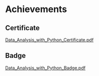 

# Achievements
## Certificate
[Data_Analysis_with_Python_Certificate.pdf](https://prod-files-secure.s3.us-west-2.amazonaws.com/03e82b26-cccb-4906-bb56-adabcbdc0655/1aa3a050-2338-4a85-85d5-899bad17a31c/Data_Analysis_with_Python_Certificate.pdf?X-Amz-Algorithm=AWS4-HMAC-SHA256&X-Amz-Content-Sha256=UNSIGNED-PAYLOAD&X-Amz-Credential=ASIAZI2LB4666CA7XQDZ%2F20250205%2Fus-west-2%2Fs3%2Faws4_request&X-Amz-Date=20250205T101600Z&X-Amz-Expires=3600&X-Amz-Security-Token=IQoJb3JpZ2luX2VjECoaCXVzLXdlc3QtMiJGMEQCICrwi4%2BTvZV0A4E%2FooLkrXfFa1Q8bLLsP8eO7T1lsKQLAiBCeHawZ1kHj%2BxPQCjofgMWBgpRVNJl1d4QddIQEJMOpyr%2FAwhDEAAaDDYzNzQyMzE4MzgwNSIMbsUm6MzAr2Bjcl18KtwDGCYGNBy1k7dw8O3yS6bt3JstmBmgB10UGJ%2Fdgz%2B4mSa2q3YUGJkhb4Ammj48AlxgCAcvmcYeSJnEA9XGQchoImn%2BSIhIEF1hs5VsovbBLc6zOCtMStSdabuorAP6p4wWSSO3qZsZ%2F%2Ff7YBYLtsAcUxJJWGvoAbL6iv3lSkbdjFEBz9HNNT7JzQgJb9loTzFiJBf3Qx7Hhh7fjlnoWEYuJQ3P3mFuM8TV01NyfYwBLSwvsNdl%2B7ucNN5TSTi8EDMjYoEr32Dd%2Fj%2Bd9VaroQmtyFiubaKbr0QflqTiMHfjefS3bRGb8yGdTWjZC4HaCOGhiZ%2FZn7eP6JRZ3QFCKSqumk%2BDD06YYPSXAs64EetLVboUkUxLUTrLQLL5kdqubz%2B3bYJkFGMJ7jYUbcxlKOFfFuwIgAvUd07AVwxoNS6A5i3gB3MX0UK9Xpo09IlGPZNC9AwCnahKtFptBnLRhqJgA98%2BPbQsFbBFUqfeLB20a%2Bnq9UhWn1Mb%2FJdqwRVZG0UhtD2bpSlOCdOF030SXMxRVBsiY3vL8CRkQjJjFNh7BRy0OVpwPAgVnoIl8l7idIyoClM4riJuoFJPRREzNMs57AE7cFFuqazlotbmcKVxGk9FbvPQGubBjv%2Fk3tQw4u%2BMvQY6pgFWjAIBY86Kj95XEZhlL2QJFmJLvX6yTX980WUOj5UbJmA7k1kRYF99jGLGsGHMyD7wczLJi889lgClz%2B0dwv1iM%2BakJ4LHyeLlOk8Y0Dr6XfZiLBpw%2F5IeydEN%2BDg369M5zP2iCiL2xRSdMYGKdGfuqNlvXOXEt13FP%2FFfFPbbXFVxPANz2vBDtMoK5%2BSrF5aytIXctmmhysX3CfR1y9KzkJrL4dn6&X-Amz-Signature=ddcc7fb673f48433f1ce595e389f2d677105cdf15ce75e7b8abde050d3016be2&X-Amz-SignedHeaders=host&x-id=GetObject)
## Badge
[Data_Analysis_with_Python_Badge.pdf](https://prod-files-secure.s3.us-west-2.amazonaws.com/03e82b26-cccb-4906-bb56-adabcbdc0655/4fa9bcf8-b584-40dd-8775-c0bfadf6a6f0/Data_Analysis_with_Python_Badge.pdf?X-Amz-Algorithm=AWS4-HMAC-SHA256&X-Amz-Content-Sha256=UNSIGNED-PAYLOAD&X-Amz-Credential=ASIAZI2LB4666CA7XQDZ%2F20250205%2Fus-west-2%2Fs3%2Faws4_request&X-Amz-Date=20250205T101600Z&X-Amz-Expires=3600&X-Amz-Security-Token=IQoJb3JpZ2luX2VjECoaCXVzLXdlc3QtMiJGMEQCICrwi4%2BTvZV0A4E%2FooLkrXfFa1Q8bLLsP8eO7T1lsKQLAiBCeHawZ1kHj%2BxPQCjofgMWBgpRVNJl1d4QddIQEJMOpyr%2FAwhDEAAaDDYzNzQyMzE4MzgwNSIMbsUm6MzAr2Bjcl18KtwDGCYGNBy1k7dw8O3yS6bt3JstmBmgB10UGJ%2Fdgz%2B4mSa2q3YUGJkhb4Ammj48AlxgCAcvmcYeSJnEA9XGQchoImn%2BSIhIEF1hs5VsovbBLc6zOCtMStSdabuorAP6p4wWSSO3qZsZ%2F%2Ff7YBYLtsAcUxJJWGvoAbL6iv3lSkbdjFEBz9HNNT7JzQgJb9loTzFiJBf3Qx7Hhh7fjlnoWEYuJQ3P3mFuM8TV01NyfYwBLSwvsNdl%2B7ucNN5TSTi8EDMjYoEr32Dd%2Fj%2Bd9VaroQmtyFiubaKbr0QflqTiMHfjefS3bRGb8yGdTWjZC4HaCOGhiZ%2FZn7eP6JRZ3QFCKSqumk%2BDD06YYPSXAs64EetLVboUkUxLUTrLQLL5kdqubz%2B3bYJkFGMJ7jYUbcxlKOFfFuwIgAvUd07AVwxoNS6A5i3gB3MX0UK9Xpo09IlGPZNC9AwCnahKtFptBnLRhqJgA98%2BPbQsFbBFUqfeLB20a%2Bnq9UhWn1Mb%2FJdqwRVZG0UhtD2bpSlOCdOF030SXMxRVBsiY3vL8CRkQjJjFNh7BRy0OVpwPAgVnoIl8l7idIyoClM4riJuoFJPRREzNMs57AE7cFFuqazlotbmcKVxGk9FbvPQGubBjv%2Fk3tQw4u%2BMvQY6pgFWjAIBY86Kj95XEZhlL2QJFmJLvX6yTX980WUOj5UbJmA7k1kRYF99jGLGsGHMyD7wczLJi889lgClz%2B0dwv1iM%2BakJ4LHyeLlOk8Y0Dr6XfZiLBpw%2F5IeydEN%2BDg369M5zP2iCiL2xRSdMYGKdGfuqNlvXOXEt13FP%2FFfFPbbXFVxPANz2vBDtMoK5%2BSrF5aytIXctmmhysX3CfR1y9KzkJrL4dn6&X-Amz-Signature=cfd808d781700f95861de9254e39df11ead80c1946b81d5a9aeccd0a805be239&X-Amz-SignedHeaders=host&x-id=GetObject)

